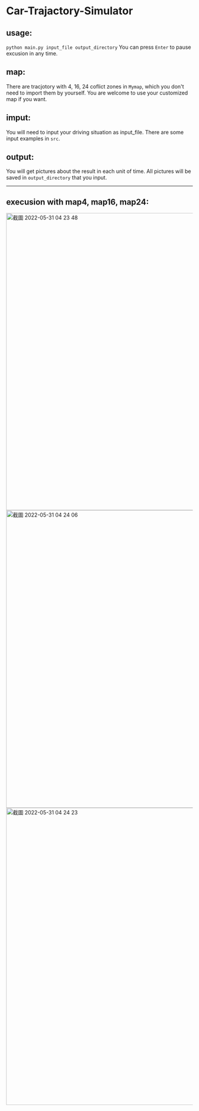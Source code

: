 # Car-Trajactory-Simulator

## usage:
`python main.py input_file output_directory`
You can press `Enter` to pause excusion in any time.

## map:
There are tracjotory with 4, 16, 24 coflict zones in `Mymap`, which you don't need to import them by yourself. You are welcome to use your customized map if you want.

## imput:
You will need to input your driving situation as input_file. There are some input examples in `src`.

## output:
You will get pictures about the result in each unit of time. All pictures will be saved in `output_directory` that you input.

---

## execusion with map4, map16, map24:
<img width="800" alt="截圖 2022-05-31 04 23 48" src="https://user-images.githubusercontent.com/45334378/171055713-dad7b5d5-9df0-4234-8213-0d319f162b2d.png">

<img width="801" alt="截圖 2022-05-31 04 24 06" src="https://user-images.githubusercontent.com/45334378/171055791-0aacdebe-6df2-4eb0-9a98-82159c1700ed.png">

<img width="800" alt="截圖 2022-05-31 04 24 23" src="https://user-images.githubusercontent.com/45334378/171056021-373c176b-244e-4c27-ab59-de94824b0901.png">

